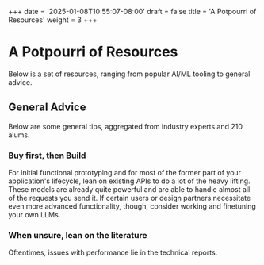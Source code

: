 +++
date = '2025-01-08T10:55:07-08:00'
draft = false
title = 'A Potpourri of Resources'
weight = 3
+++

# A Potpourri of Resources
Below is a set of resources, ranging from popular AI/ML tooling to general advice.

## General Advice

Below are some general tips, aggregated from industry experts and 210 alums.

### Buy first, then Build

For initial functional prototyping and for most of the former part of your application's lifecycle, lean on existing APIs to do a lot of the heavy lifting. These models are already quite powerful and are able to handle almost all of the requests you send it. If certain users or design partners necessitate even more advanced functionality, though, consider working and finetuning your own LLMs.

### When unsure, lean on the literature 

Oftentimes, issues with performance lie in the technical reports. 
